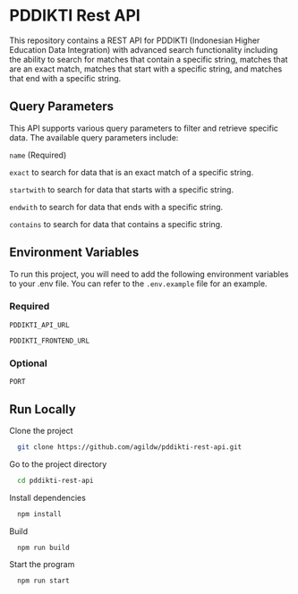 
# PDDIKTI Rest API
This repository contains a REST API for PDDIKTI (Indonesian Higher Education Data Integration) with advanced search functionality including the ability to search for matches that contain a specific string, matches that are an exact match, matches that start with a specific string, and matches that end with a specific string.




## Query Parameters

This API supports various query parameters to filter and retrieve specific data. The available query parameters include:

`name` (Required)

`exact` to search for data that is an exact match of a specific string.

`startwith` to search for data that starts with a specific string.

`endwith` to search for data that ends with a specific string.

`contains` to search for data that contains a specific string.
## Environment Variables

To run this project, you will need to add the following environment variables to your .env file. You can refer to the `.env.example` file for an example.

### Required
`PDDIKTI_API_URL`

`PDDIKTI_FRONTEND_URL`

### Optional
`PORT`
## Run Locally

Clone the project

```bash
  git clone https://github.com/agildw/pddikti-rest-api.git
```

Go to the project directory

```bash
  cd pddikti-rest-api
```

Install dependencies

```bash
  npm install
```

Build

```bash
  npm run build
```

Start the program

```bash
  npm run start
```

